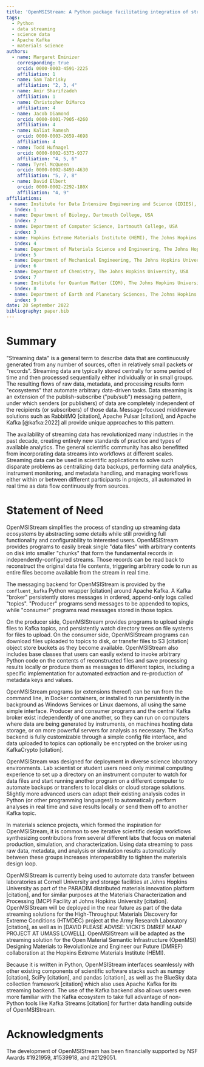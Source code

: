 ```yaml
---
title: 'OpenMSIStream: A Python package facilitating integration of streaming data into diverse laboratory environments'
tags:
  - Python
  - data streaming
  - science data
  - Apache Kafka
  - materials science
authors:
  - name: Margaret Eminizer
    corresponding: true
    orcid: 0000-0003-4591-2225
    affiliation: 1
  - name: Sam Tabrisky
    affiliation: "2, 3, 4"
  - name: Amir Sharifzadeh
    affiliation: 1
  - name: Christopher DiMarco
    affiliation: 4
  - name: Jacob Diamond
    orcid: 0000-0001-7905-4260
    affiliation: 4
  - name: Kaliat Ramesh
    orcid: 0000-0003-2659-4698
    affiliation: 4
  - name: Todd Hufnagel
    orcid: 0000-0002-6373-9377
    affiliation: "4, 5, 6"
  - name: Tyrel McQueen
    orcid: 0000-0002-8493-4630
    affiliation: "5, 7, 8"
  - name: David Elbert
    orcid: 0000-0002-2292-180X
    affiliation: "4, 9"
affiliations:
 - name: Institute for Data Intensive Engineering and Science (IDIES), The Johns Hopkins University, USA
   index: 1
 - name: Department of Biology, Dartmouth College, USA
   index: 2
 - name: Department of Computer Science, Dartmouth College, USA
   index: 3
 - name: Hopkins Extreme Materials Institute (HEMI), The Johns Hopkins University, USA
   index: 4
 - name: Department of Materials Science and Engineering, The Johns Hopkins University, USA
   index: 5
 - name: Department of Mechanical Engineering, The Johns Hopkins University, USA
   index: 6
 - name: Department of Chemistry, The Johns Hopkins University, USA
   index: 7
 - name: Institute for Quantum Matter (IQM), The Johns Hopkins University, USA
   index: 8
 - name: Department of Earth and Planetary Sciences, The Johns Hopkins University, USA
   index: 9
date: 20 September 2022
bibliography: paper.bib
---
```


# Summary

"Streaming data" is a general term to describe data that are continuously generated from any number of sources, often in relatively small packets or "records". Streaming data are typically stored centrally for some period of time and then processed sequentially either individually or in small groups. The resulting flows of raw data, metadata, and processing results form "ecosystems" that automate arbitrary data-driven tasks. Data streaming is an extension of the publish-subscribe ("pub/sub") messaging pattern, under which senders (or publishers) of data are completely independent of the recipients (or subscribers) of those data. Message-focused middleware solutions such as RabbitMQ [citation], Apache Pulsar [citation], and Apache Kafka [@kafka:2022] all provide unique approaches to this pattern.

The availability of streaming data has revolutionized many industries in the past decade, creating entirely new standards of practice and types of available analytics. The general scientific community has also benefitted from incorporating data streams into workflows at different scales. Streaming data can be used in scientific applications to solve such disparate problems as centralizing data backups, performing data analytics, instrument monitoring, and metadata handling, and managing workflows either within or between different participants in projects, all automated in real time as data flow continuously from sources.

# Statement of Need

OpenMSIStream simplifies the process of standing up streaming data ecosystems by abstracting some details while still providing full functionality and configurability to interested users. OpenMSIStream provides programs to easily break single "data files" with arbitrary contents on disk into smaller "chunks" that form the fundamental records in independently-configured streams. Those records can be read back to reconstruct the original data file contents, triggering arbitrary code to run as entire files become available from the stream in real time. 

The messaging backend for OpenMSIStream is provided by the $\texttt{confluent\_kafka}$ Python wrapper [citation] around Apache Kafka. A Kafka "broker" persistently stores messages in ordered, append-only logs called "topics". "Producer" programs send messages to be appended to topics, while "consumer" programs read messages stored in those topics. 

On the producer side, OpenMSIStream provides programs to upload single files to Kafka topics, and persistently watch directory trees on file systems for files to upload. On the consumer side, OpenMSIStream programs can download files uploaded to topics to disk, or transfer files to S3 [citation] object store buckets as they become available. OpenMSIStream also includes base classes that users can easily extend to invoke arbitrary Python code on the contents of reconstructed files and save processing results locally or produce them as messages to different topics, including a specific implementation for automated extraction and re-production of metadata keys and values.

OpenMSIStream programs (or extensions thereof) can be run from the command line, in Docker containers, or installed to run persistently in the background as Windows Services or Linux daemons, all using the same simple interface. Producer and consumer programs and the central Kafka broker exist independently of one another, so they can run on computers where data are being generated by instruments, on machines hosting data storage, or on more powerful servers for analysis as necessary. The Kafka backend is fully customizable through a simple config file interface, and data uploaded to topics can optionally be encrypted on the broker using KafkaCrypto [citation].

OpenMSIStream was designed for deployment in diverse science laboratory environments. Lab scientist or student users need only minimal computing experience to set up a directory on an instrument computer to watch for data files and start running another program on a different computer to automate backups or transfers to local disks or cloud storage solutions. Slightly more advanced users can adapt their existing analysis codes in Python (or other programming languages!) to automatically perform analyses in real time and save results locally or send them off to another Kafka topic.

In materials science projects, which formed the inspiration for OpenMSIStream, it is common to see iterative scientific design workflows synthesizing contributions from several different labs that focus on material production, simulation, and characterization. Using data streaming to pass raw data, metadata, and analysis or simulation results automatically between these groups increases interoperability to tighten the materials design loop. 

OpenMSIStream is currently being used to automate data transfer between laboratories at Cornell University and storage facilities at Johns Hopkins University as part of the PARADIM distributed materials innovation platform [citation], and for similar purposes at the Materials Characterization and Processing (MCP) Facility at Johns Hopkins University [citation]. OpenMSIStream will be deployed in the near future as part of the data streaming solutions for the High-Throughput Materials Discovery for Extreme Conditions (HTMDEC) project at the Army Research Laboratory [citation], as well as in [DAVID PLEASE ADVISE: VICKI'S DMREF MAAP PROJECT AT UMASS LOWELL]. OpenMSIStream will be adapted as the streaming solution for the Open Material Semantic Infrastructure (OpenMSI) Designing Materials to Revolutionize and Engineer our Future (DMREF) collaboration at the Hopkins Extreme Materials Institute (HEMI).

Because it is written in Python, OpenMSIStream interfaces seamlessly with other existing components of scientific software stacks such as 
numpy [citation], SciPy [citation], and pandas [citation], as well as the BlueSky data collection framework [citation] which also uses Apache Kafka for its streaming backend. The use of the Kafka backend also allows users even more familiar with the Kafka ecosystem to take full advantage of non-Python tools like Kafka Streams [citation] for further data handling outside of OpenMSIStream.

# Acknowledgments

The development of OpenMSIStream has been financially supported by NSF Awards #1921959, #1539918, and #2129051.
